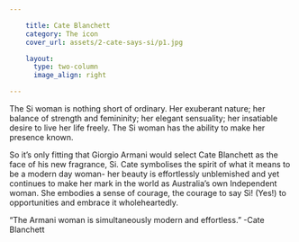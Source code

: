 ```yaml
---

    title: Cate Blanchett
    category: The icon
    cover_url: assets/2-cate-says-si/p1.jpg

    layout:
      type: two-column
      image_align: right

---
```


The Si woman is nothing short of ordinary. Her exuberant nature; her  balance of strength and femininity; her elegant sensuality; her insatiable desire to live her life freely. The Si woman has the ability to make her presence known.

So it’s only fitting that Giorgio Armani would select Cate Blanchett as the face of  his new fragrance, Si. Cate symbolises the spirit of what it means to be a modern day woman- her beauty is effortlessly unblemished and yet continues to make her mark in the world as Australia’s own Independent woman. She embodies a sense of courage, the courage to say Sì! (Yes!) to opportunities and embrace it wholeheartedly.

“The Armani woman is simultaneously modern and effortless.” -Cate Blanchett
